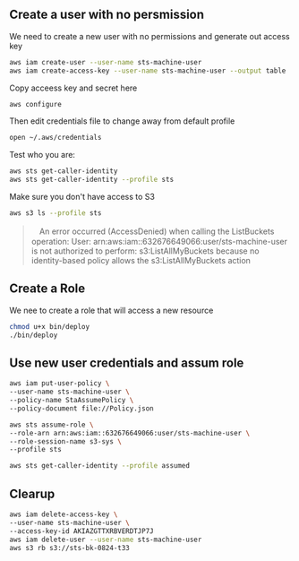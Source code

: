 ## Create a user with no persmission

We need to create a new user with no permissions and generate out access key

```sh
aws iam create-user --user-name sts-machine-user
aws iam create-access-key --user-name sts-machine-user --output table
```

Copy acceess key and secret here

```sh
aws configure
```

Then edit credentials file to change away from default profile

```sh
open ~/.aws/credentials
```

Test who you are:

```sh
aws sts get-caller-identity
aws sts get-caller-identity --profile sts
```

Make sure you don't have access to S3

```sh
aws s3 ls --profile sts
```
>　An error occurred (AccessDenied) when calling the ListBuckets operation: User: arn:aws:iam::632676649066:user/sts-machine-user is not authorized to perform: s3:ListAllMyBuckets because no identity-based policy allows the s3:ListAllMyBuckets action

## Create a Role

We nee to create a role that will access a new resource

```sh
chmod u+x bin/deploy
./bin/deploy
```
## Use new user credentials and assum role

```sh
aws iam put-user-policy \
--user-name sts-machine-user \
--policy-name StaAssumePolicy \
--policy-document file://Policy.json
```

```sh
aws sts assume-role \
--role-arn arn:aws:iam::632676649066:user/sts-machine-user \
--role-session-name s3-sys \
--profile sts
```

```sh
aws sts get-caller-identity --profile assumed
```


## Clearup

```sh
aws iam delete-access-key \
--user-name sts-machine-user \
--access-key-id AKIAZGTTXRBVERDTJP7J
aws iam delete-user --user-name sts-machine-user
aws s3 rb s3://sts-bk-0824-t33
```